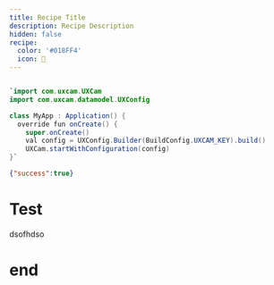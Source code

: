 ```yaml
---
title: Recipe Title
description: Recipe Description
hidden: false
recipe:
  color: '#018FF4'
  icon: 🦉
---
```

```csharp C#

```

```java Java
`import com.uxcam.UXCam
import com.uxcam.datamodel.UXConfig

class MyApp : Application() {
  override fun onCreate() {
    super.onCreate()
    val config = UXConfig.Builder(BuildConfig.UXCAM_KEY).build()
    UXCam.startWithConfiguration(config)
}`
```

```json Response Example
{"success":true}
```

# Test

<!-- csharp@ -->
<!-- java@ -->

dsofhdso

# end

<!-- csharp@ -->
<!-- java@ -->

